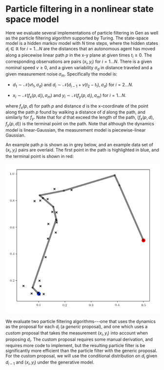 # Particle filtering in a nonlinear state space model

Here we evaluate several implementations of particle filtering in Gen as well as the particle filtering algorithm supported by Turing.
The state-space model is a hidden markov model with $N$ time steps, where the hidden states $d_i \in \mathbb{R}$ for $i=1\ldots N$ are the distances that an autonomous agent has moved along a piecewise linear path $p$ in the x-y plane at given times $t_i \ge 0$.
The corresponding observations are pairs $(x_i, y_i)$ for $i=1\ldots N$.
There is a given nominal speed $v \ge 0$, and a given variability $\sigma_d$ in distance traveled and a given measurement noise $\sigma_m$.
Specifically the model is:

- $d_1 \sim \mathcal{N}(v t_1, \sigma_d)$ and $d_i \sim \mathcal{N}(d_{i-1} + v (t_2 - t_1), \sigma_d)$ for $i=2\ldots N$.

- $x_i \sim \mathcal{N}(f_x(p, d_i), \sigma_m)$ and $y_i \sim \mathcal{N}(f_y(p, d_i), \sigma_m)$ for $i=1\ldots N$.

where $f_x(p, d)$ for path $p$ and distance $d$ is the x-coordinate of the point along the path $p$ found by walking a distance of $d$ along the path, and similarly for $f_y$.
Note that for $d$ that exceed the length of the path, $(f_x(p, d), f_y(p, d))$ is the terminal point on the path.
Note that although the dynamics model is linear-Gaussian, the measurement model is piecewise-linear Gaussian.

An example path $p$ is shown as in grey below, and an example data set of $(x_i, y_i)$ pairs are overlaid.
The first point in the path is highlighted in blue, and the terminal point is shown in red:

![example path and observations](example.png)

We evaluate two particle filtering algorithms---one that uses the dynamics as the proposal for each $d_i$ (a *generic* proposal), and one which uses a *custom* proposal that takes the measurement $(x_i, y_i)$ into account when proposing $d_i$.
The custom proposal requires some manual derivation, and requires more code to implement, but the resulting particle filter is be significantly more efficient than the particle filter with the generic proposal.
For the custom proposal, we will use the conditional distribution on $d_i$ given $d_{i-1}$ and $(x_i, y_i)$ under the generative model.
